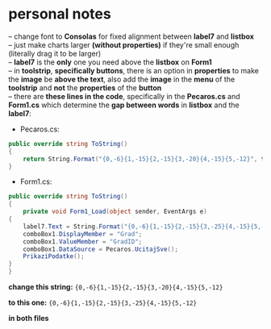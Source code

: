 
# personal notes

– change font to **Consolas** for fixed alignment between **label7** and **listbox**  
– just make charts larger **(without properties)** if they're small enough (literally drag it to be larger)   
– **label7** is the **only** one you need above the **listbox** on **Form1**  
– in **toolstrip**, **specifically buttons**, there is an option in **properties** to make the **image** be **above the text**, also add the **image** in the **menu** of the **toolstrip** and **not** the **properties** of the **button**  
– there are **these lines in the code**, specifically in the **Pecaros.cs** and **Form1.cs** which determine the **gap between words** in **listbox** and the **label7**:  

- Pecaros.cs:  
```csharp
public override string ToString()
{
    return String.Format("{0,-6}{1,-15}{2,-15}{3,-20}{4,-15}{5,-12}", this.PecarosID, this.Ime, this.Prezime, this.Adresa, this.Grad, this.Telefon);
}
```
- Form1.cs:  
```csharp
public override string ToString()
{
    private void Form1_Load(object sender, EventArgs e)
{
    label7.Text = String.Format("{0,-6}{1,-15}{2,-15}{3,-25}{4,-15}{5,-12}", "Šifra", "Ime", "Prezime", "Adresa", "Grad", "Telefon");
    comboBox1.DisplayMember = "Grad";
    comboBox1.ValueMember = "GradID";
    comboBox1.DataSource = Pecaros.UcitajSve();
    PrikaziPodatke();
}
}
```

**change this string:**
`{0,-6}{1,-15}{2,-15}{3,-20}{4,-15}{5,-12}`

**to this one:**
`{0,-6}{1,-15}{2,-15}{3,-25}{4,-15}{5,-12}`

**in both files**

